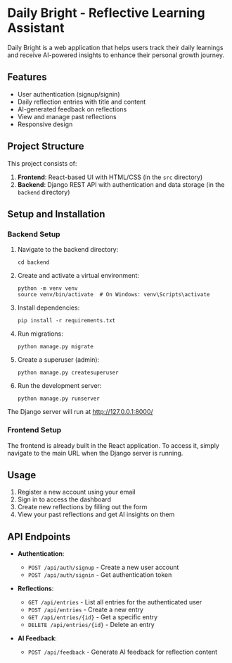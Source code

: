 
# Daily Bright - Reflective Learning Assistant

Daily Bright is a web application that helps users track their daily learnings and receive AI-powered insights to enhance their personal growth journey.

## Features

- User authentication (signup/signin)
- Daily reflection entries with title and content
- AI-generated feedback on reflections
- View and manage past reflections
- Responsive design

## Project Structure

This project consists of:

1. **Frontend**: React-based UI with HTML/CSS (in the `src` directory)
2. **Backend**: Django REST API with authentication and data storage (in the `backend` directory)

## Setup and Installation

### Backend Setup

1. Navigate to the backend directory:
   ```
   cd backend
   ```

2. Create and activate a virtual environment:
   ```
   python -m venv venv
   source venv/bin/activate  # On Windows: venv\Scripts\activate
   ```

3. Install dependencies:
   ```
   pip install -r requirements.txt
   ```

4. Run migrations:
   ```
   python manage.py migrate
   ```

5. Create a superuser (admin):
   ```
   python manage.py createsuperuser
   ```

6. Run the development server:
   ```
   python manage.py runserver
   ```

The Django server will run at http://127.0.0.1:8000/

### Frontend Setup

The frontend is already built in the React application. To access it, simply navigate to the main URL when the Django server is running.

## Usage

1. Register a new account using your email
2. Sign in to access the dashboard
3. Create new reflections by filling out the form
4. View your past reflections and get AI insights on them

## API Endpoints

- **Authentication**:
  - `POST /api/auth/signup` - Create a new user account
  - `POST /api/auth/signin` - Get authentication token

- **Reflections**:
  - `GET /api/entries` - List all entries for the authenticated user
  - `POST /api/entries` - Create a new entry
  - `GET /api/entries/{id}` - Get a specific entry
  - `DELETE /api/entries/{id}` - Delete an entry

- **AI Feedback**:
  - `POST /api/feedback` - Generate AI feedback for reflection content
